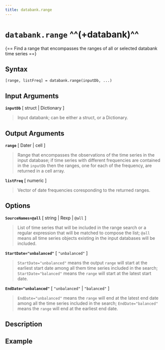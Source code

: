 ```yaml
---
title: databank.range
---
```


# `databank.range` ^^(+databank)^^

{== Find a range that encompasses the ranges of all or selected databank time series ==}


## Syntax

    [range, listFreq] = databank.range(inputDb, ...)


## Input Arguments

__`inputDb`__ [ struct | Dictionary ]
> 
> Input databank; can be either a struct, or a Dictionary.
> 

## Output Arguments

__`range`__ [ Dater | cell ]
> 
> Range that encompasses the observations of the time series in the input
> database; if time series with different frequencies are contained in the
> `inputDb` then the ranges, one for each of the frequency, are returned in
> a cell array.
> 

__`listFreq`__ [ numeric ]
> 
> Vector of date frequencies coresponding to the returned ranges.
> 

## Options

__`SourceNames=@all`__ [ string | Rexp | `@all` ]
> 
> List of time series that will be included in the range search or a
> regular expression that will be matched to compose the list; `@all`
> means all time series objects existing in the input databases will be
> included.
> 

__`StartDate="unbalanced"`__ [ `"unbalanced"` ]
> 
> `StartDate="unbalanced"` means the output `range` will start at the
> earliest start date among all them time series included in the search;
> `StartDate="balanced"` means the `range` will start at the latest start
> date.
> 

__`EndDate="unbalanced"`__ [ `"unbalanced"` | `"balanced"` ] 
> 
> `EndDate="unbalanced"` means the `range` will end at the latest end date
> among all the time series included in the search; `EndDate="balanced"`
> means the `range` will end at the earliest end date.
> 

## Description


## Example



